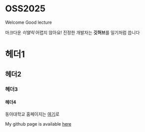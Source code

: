 # OSS2025
Welcome
Good lecture

마크다운 *이탤릭* 어렵지 않아요!
진정한 개발자는 **깃허브**를 일기처럼 씁니다

# 헤더1
## 헤더2
### 헤더3
#### 헤더4

동아대학교 홈페이지는 [여기](https://www.donga.ac.kr/kor/Main.do "optional title")로 


My github page is available [here](https://github.com/iwmfl0veu "optionmal title")
